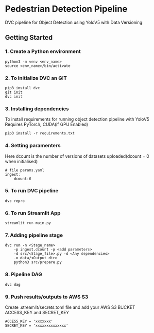 # Pedestrian Detection Pipeline

DVC pipeline for Object Detection using YoloV5 with Data Versioning

## Getting Started
### 1. Create a Python environment
```shell
python3 -m venv <env_name>
source <env_name>/bin/activate
```

### 2. To initialize DVC an GIT
```shell
pip3 install dvc
git init
dvc init
```

### 3. Installing dependencies
To install requirements for running object detection pipeline with YoloV5
Requires PyTorch, CUDA(if GPU Enabled)
```shell
pip3 install -r requirements.txt
````

### 4. Setting paramenters
Here dcount is the number of versions of datasets uploaded(dcount = 0 when initialised)
```
# file params.yaml
ingest:
    dcount:0
```

### 5. To run DVC pipeline
```shell
dvc repro
```

### 6. To run Streamlit App
```shell
streamlit run main.py
```

### 7. Adding pipeline stage

```shell
dvc run -n <Stage_name> 
    -p ingest.dcount -p <add parameters> 
    -d src/<Stage_file>.py -d <Any dependencies>
    -o data/<Output dir> 
    python3 src/prepare.py
```

### 8. Pipeline DAG
```shell
dvc dag
```

### 9. Push results/outputs to AWS S3
Create .streamlit/secrets.toml file and add your AWS S3 BUCKET ACCESS_KEY and SECRET_KEY

```
ACCESS_KEY = 'xxxxxxx'
SECRET_KEY = 'xxxxxxxxxxxxxx'
```
